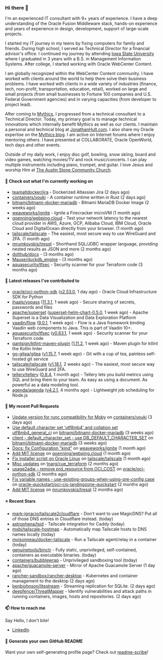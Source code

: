 ### Hi there 👋

I'm an experienced IT consultant with 9+ years of experience. I have a deep understanding of the Oracle Fusion Middleware stack, hands-on experience and years of experience in design, development, support of large-scale projects.

I started my IT journey in my teens by fixing computers for family and friends. During high school, I served as Technical Director for a financial advisor's office. I continued my journey by attending [Iowa State University](iastate.edu) where I graduated in 3 years with a B.S. in Management Information Systems. After college, I started working with Oracle WebCenter Content.

I am globally recognized within the WebCenter Content community. I have worked with clients around the world to help them solve their business problems. I have worked with clients in a wide variety of industries (finance, tech, non-profit, transportation, education, retail), worked on large and small projects (from small businesses to Fortune 100 companies and U.S. Federal Government agencies) and in varying capacities (from developer to project lead).

After coming to [Mythics](https://www.mythics.com/), I progressed from a technical consultant to a Technical Director. Today, my primary goal is to manage technical innovations which internally benefit Mythics as well as our clients. I maintain a personal and technical blog at [JonathanHult.com](https://jonathanhult.com). I also share my Oracle expertise on the [Mythics blog](https://www.mythics.com/about/blog/). I am active on Internet forums where I enjoy mentoring others. I have presented at COLLABORATE, Oracle OpenWorld, tech days and other events.

Outside of my daily work, I enjoy disc golf, bowling, snow skiing, board and video games, watching movies/TV and rock music/concerts. I can play multiple instruments including piano, trumpet, and guitar. I love Jesus and worship Him at [The Austin Stone Community Church](https://austinstone.org/).

#### 👷 Check out what I'm currently working on

- [teamatldocker/jira](https://github.com/teamatldocker/jira) - Dockerized Atlassian Jira (2 days ago)
- [containers/youki](https://github.com/containers/youki) - A container runtime written in Rust (2 days ago)
- [bitnami/bitnami-docker-mariadb](https://github.com/bitnami/bitnami-docker-mariadb) - Bitnami MariaDB Docker Image (2 weeks ago)
- [weaveworks/ignite](https://github.com/weaveworks/ignite) - Ignite a Firecracker microVM (1 month ago)
- [goenning/webping.cloud](https://github.com/goenning/webping.cloud) - Test your network latency to the nearest cloud provider in AWS, Azure, GCP, Alibaba Cloud, IBM Cloud, Oracle Cloud and DigitalOcean directly from your browser. (1 month ago)
- [tailscale/tailscale](https://github.com/tailscale/tailscale) - The easiest, most secure way to use WireGuard and 2FA. (1 month ago)
- [mrumkovskis/tresql](https://github.com/mrumkovskis/tresql) - Shorthand SQL/JDBC wrapper language, providing nested results as JSON and more (2 months ago)
- [dolthub/docs](https://github.com/dolthub/docs) -  (3 months ago)
- [Mause/duckdb_engine](https://github.com/Mause/duckdb_engine) -  (3 months ago)
- [aquasecurity/tfsec](https://github.com/aquasecurity/tfsec) - Security scanner for your Terraform code (3 months ago)

#### 🔭 Latest releases I've contributed to

- [oracle/oci-python-sdk](https://github.com/oracle/oci-python-sdk) ([v2.53.0](https://github.com/oracle/oci-python-sdk/releases/tag/v2.53.0), 1 day ago) - Oracle Cloud Infrastructure SDK for Python
- [jhaals/yopass](https://github.com/jhaals/yopass) ([11.3.1](https://github.com/jhaals/yopass/releases/tag/11.3.1), 1 week ago) - Secure sharing of secrets, passwords and files 
- [apache/superset](https://github.com/apache/superset) ([superset-helm-chart-0.5.0](https://github.com/apache/superset/releases/tag/superset-helm-chart-0.5.0), 1 week ago) - Apache Superset is a Data Visualization and Data Exploration Platform
- [vaadin/flow](https://github.com/vaadin/flow) ([9.0.1](https://github.com/vaadin/flow/releases/tag/9.0.1), 1 week ago) - Flow is a Java framework binding Vaadin web components to Java. This is part of Vaadin 10&#43;.
- [aquasecurity/tfsec](https://github.com/aquasecurity/tfsec) ([v0.63.1](https://github.com/aquasecurity/tfsec/releases/tag/v0.63.1), 1 week ago) - Security scanner for your Terraform code
- [gantsign/ktlint-maven-plugin](https://github.com/gantsign/ktlint-maven-plugin) ([1.11.2](https://github.com/gantsign/ktlint-maven-plugin/releases/tag/1.11.2), 1 week ago) - Maven plugin for ktlint the Kotlin linter
- [go-gitea/gitea](https://github.com/go-gitea/gitea) ([v1.15.7](https://github.com/go-gitea/gitea/releases/tag/v1.15.7), 1 week ago) - Git with a cup of tea, painless self-hosted git service
- [tailscale/tailscale](https://github.com/tailscale/tailscale) ([v1.18.1](https://github.com/tailscale/tailscale/releases/tag/v1.18.1), 2 weeks ago) - The easiest, most secure way to use WireGuard and 2FA.
- [tellery/tellery](https://github.com/tellery/tellery) ([0.8.4](https://github.com/tellery/tellery/releases/tag/0.8.4), 1 month ago) - Tellery lets you build metrics using SQL and bring them to your team. As easy as using a document. As powerful as a data modeling tool.
- [agenda/agenda](https://github.com/agenda/agenda) ([v4.2.1](https://github.com/agenda/agenda/releases/tag/v4.2.1), 4 months ago) - Lightweight job scheduling for Node.js

#### 🔨 My recent Pull Requests

- [Update version for runc compatibility for Moby](https://github.com/containers/youki/pull/530) on [containers/youki](https://github.com/containers/youki) (3 days ago)
- [Use default character set &#39;utf8mb4&#39; and collation set utf8mb4_general_ci](https://github.com/bitnami/bitnami-docker-mariadb/pull/255) on [bitnami/bitnami-docker-mariadb](https://github.com/bitnami/bitnami-docker-mariadb) (3 weeks ago)
- [client - default_character_set - use DB_DEFAULT_CHARACTER_SET](https://github.com/bitnami/bitnami-docker-mariadb/pull/254) on [bitnami/bitnami-docker-mariadb](https://github.com/bitnami/bitnami-docker-mariadb) (3 weeks ago)
- [Docs: fix Configuration &#34;kind&#34;](https://github.com/weaveworks/ignite/pull/877) on [weaveworks/ignite](https://github.com/weaveworks/ignite) (1 month ago)
- [Add MIT license](https://github.com/goenning/webping.cloud/pull/10) on [goenning/webping.cloud](https://github.com/goenning/webping.cloud) (1 month ago)
- [Fix installer script on Oracle Linux](https://github.com/tailscale/tailscale/pull/3146) on [tailscale/tailscale](https://github.com/tailscale/tailscale) (1 month ago)
- [Misc updates](https://github.com/tnarg/cue_terraform/pull/1) on [tnarg/cue_terraform](https://github.com/tnarg/cue_terraform) (2 months ago)
- [usage2adw - remove prd_resource from OCI_COST](https://github.com/oracle/oci-python-sdk/pull/389) on [oracle/oci-python-sdk](https://github.com/oracle/oci-python-sdk) (2 months ago)
- [Fix variable names - use-existing-groups-when-using-pre-config case](https://github.com/oracle-quickstart/oci-cis-landingzone-quickstart/pull/32) on [oracle-quickstart/oci-cis-landingzone-quickstart](https://github.com/oracle-quickstart/oci-cis-landingzone-quickstart) (2 months ago)
- [Add MIT license](https://github.com/mrumkovskis/tresql/pull/40) on [mrumkovskis/tresql](https://github.com/mrumkovskis/tresql) (2 months ago)

#### ⭐ Recent Stars

- [mark-ignacio/tailscale2cloudflare](https://github.com/mark-ignacio/tailscale2cloudflare) - Don&#39;t want to use MagicDNS? Put all of those DNS entries in Cloudflare instead. (today)
- [astrophena/tsid](https://github.com/astrophena/tsid) - Tailscale integration for Caddy (today)
- [mxbi/tailscale-hostmap](https://github.com/mxbi/tailscale-hostmap) - Automatically map Tailscale hosts to DNS names locally (today)
- [mvisonneau/docker-tailscale](https://github.com/mvisonneau/docker-tailscale) - Run a Tailscale agent/relay in a container (today)
- [genuinetools/binctr](https://github.com/genuinetools/binctr) - Fully static, unprivileged, self-contained, containers as executable binaries. (today)
- [containers/bubblewrap](https://github.com/containers/bubblewrap) - Unprivileged sandboxing tool (today)
- [apache/guacamole-server](https://github.com/apache/guacamole-server) - Mirror of Apache Guacamole Server (1 day ago)
- [rancher-sandbox/rancher-desktop](https://github.com/rancher-sandbox/rancher-desktop) - Kubernetes and container management to the desktop (2 days ago)
- [benbjohnson/litestream](https://github.com/benbjohnson/litestream) - Streaming replication for SQLite. (2 days ago)
- [deepfence/ThreatMapper](https://github.com/deepfence/ThreatMapper) - Identify vulnerabilities and attack paths in running containers, images, hosts and repositories.  (2 days ago)

#### 📫 How to reach me

Say Hello, I don't bite!

- [LinkedIn](https://www.linkedin.com/in/jonathanhult)

#### 📖 Generate your own GitHub README

Want your own self-generating profile page? Check out [readme-scribe](https://github.com/muesli/readme-scribe)!
